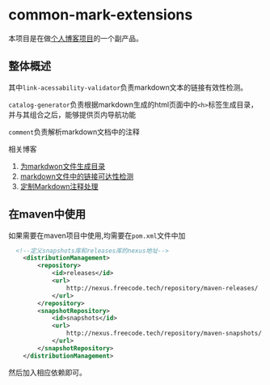 # common-mark-extensions

本项目是在做[个人博客项目](https://github.com/johannescalvin/blog-system)的一个副产品。

## 整体概述

其中`link-acessability-validator`负责markdown文本的链接有效性检测。

`catalog-generator`负责根据markdown生成的html页面中的`<h>`标签生成目录，并与其组合之后，能够提供页内导航功能

`comment`负责解析markdown文档中的注释

相关博客

1. [为markdwon文件生成目录](http://blog.freecode.tech/yangchengzhu/blogsys/generate_catalog_of_markdown.html)
2. [markdown文件中的链接可达性检测](http://blog.freecode.tech/yangchengzhu/blogsys/accessability_detection_of_url_in_markdown.html)
3. [定制Markdown注释处理](http://blog.freecode.tech/yangchengzhu/blogsys/customize_comment_in_markdown.html)

## 在maven中使用

如果需要在maven项目中使用,均需要在`pom.xml`文件中加

```xml
  <!--定义snapshots库和releases库的nexus地址-->
    <distributionManagement>
        <repository>
            <id>releases</id>
            <url>
                http://nexus.freecode.tech/repository/maven-releases/
            </url>
        </repository>
        <snapshotRepository>
            <id>snapshots</id>
            <url>
                http://nexus.freecode.tech/repository/maven-snapshots/
            </url>
        </snapshotRepository>
    </distributionManagement>
```

然后加入相应依赖即可。


